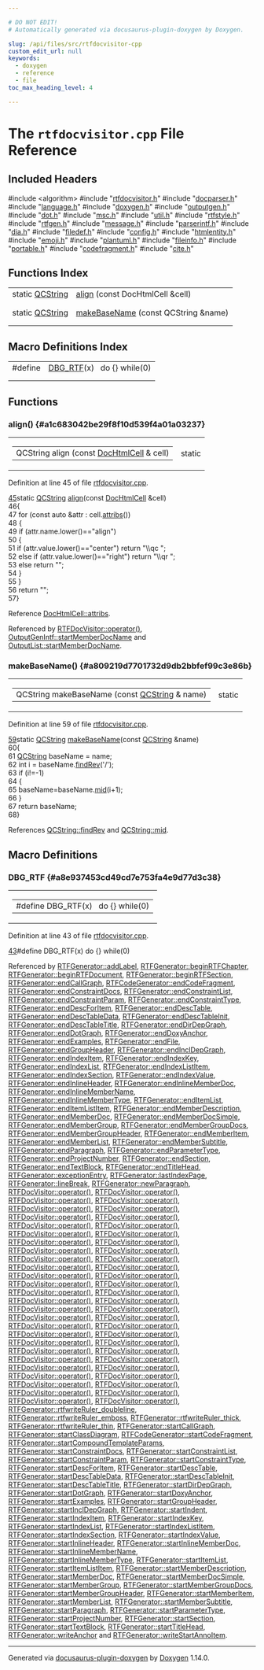 ```yaml
---

# DO NOT EDIT!
# Automatically generated via docusaurus-plugin-doxygen by Doxygen.

slug: /api/files/src/rtfdocvisitor-cpp
custom_edit_url: null
keywords:
  - doxygen
  - reference
  - file
toc_max_heading_level: 4

---
```


<div class="doxyPage">

# The `rtfdocvisitor.cpp` File Reference



## Included Headers

<div class="doxyIncludesList">#include &lt;algorithm&gt;
#include "<a href="/web-doxygen/docs/api/files/src/rtfdocvisitor-h">rtfdocvisitor.h</a>"
#include "<a href="/web-doxygen/docs/api/files/src/docparser-h">docparser.h</a>"
#include "<a href="/web-doxygen/docs/api/files/src/language-h">language.h</a>"
#include "<a href="/web-doxygen/docs/api/files/src/doxygen-h">doxygen.h</a>"
#include "<a href="/web-doxygen/docs/api/files/src/outputgen-h">outputgen.h</a>"
#include "<a href="/web-doxygen/docs/api/files/src/dot-h">dot.h</a>"
#include "<a href="/web-doxygen/docs/api/files/src/msc-h">msc.h</a>"
#include "<a href="/web-doxygen/docs/api/files/src/util-h">util.h</a>"
#include "<a href="/web-doxygen/docs/api/files/src/rtfstyle-h">rtfstyle.h</a>"
#include "<a href="/web-doxygen/docs/api/files/src/rtfgen-h">rtfgen.h</a>"
#include "<a href="/web-doxygen/docs/api/files/src/message-h">message.h</a>"
#include "<a href="/web-doxygen/docs/api/files/src/parserintf-h">parserintf.h</a>"
#include "<a href="/web-doxygen/docs/api/files/src/dia-h">dia.h</a>"
#include "<a href="/web-doxygen/docs/api/files/src/filedef-h">filedef.h</a>"
#include "<a href="/web-doxygen/docs/api/files/src/config-h">config.h</a>"
#include "<a href="/web-doxygen/docs/api/files/src/htmlentity-h">htmlentity.h</a>"
#include "<a href="/web-doxygen/docs/api/files/src/emoji-h">emoji.h</a>"
#include "<a href="/web-doxygen/docs/api/files/src/plantuml-h">plantuml.h</a>"
#include "<a href="/web-doxygen/docs/api/files/src/fileinfo-h">fileinfo.h</a>"
#include "<a href="/web-doxygen/docs/api/files/src/portable-h">portable.h</a>"
#include "<a href="/web-doxygen/docs/api/files/src/codefragment-h">codefragment.h</a>"
#include "<a href="/web-doxygen/docs/api/files/src/cite-h">cite.h</a>"
</div>

## Functions Index

<table class="doxyMembersIndex">

<tr class="doxyMemberIndexItem">
<td class="doxyMemberIndexItemType" align="left" valign="top">static <a href="/web-doxygen/docs/api/classes/qcstring">QCString</a></td>
<td class="doxyMemberIndexItemName" align="left" valign="top"><a href="#a1c683042be29f8f10d539f4a01a03237">align</a> (const DocHtmlCell &amp;cell)</td>
</tr>
<tr class="doxyMemberIndexDescription">
<td class="doxyMemberIndexDescriptionLeft"></td>
<td class="doxyMemberIndexDescriptionRight">
</td>
</tr>
<tr class="doxyMemberIndexSeparator">
<td class="doxyMemberIndexSeparator" colspan="2"></td>
</tr>

<tr class="doxyMemberIndexItem">
<td class="doxyMemberIndexItemType" align="left" valign="top">static <a href="/web-doxygen/docs/api/classes/qcstring">QCString</a></td>
<td class="doxyMemberIndexItemName" align="left" valign="top"><a href="#a809219d7701732d9db2bbfef99c3e86b">makeBaseName</a> (const QCString &amp;name)</td>
</tr>
<tr class="doxyMemberIndexDescription">
<td class="doxyMemberIndexDescriptionLeft"></td>
<td class="doxyMemberIndexDescriptionRight">
</td>
</tr>
<tr class="doxyMemberIndexSeparator">
<td class="doxyMemberIndexSeparator" colspan="2"></td>
</tr>

</table>

## Macro Definitions Index

<table class="doxyMembersIndex">

<tr class="doxyMemberIndexItem">
<td class="doxyMemberIndexItemType" align="left" valign="top">#define</td>
<td class="doxyMemberIndexItemName" align="left" valign="top"><a href="#a8e937453cd49cd7e753fa4e9d77d3c38">DBG_RTF</a>(x)&nbsp;&nbsp;&nbsp;do {} while(0)</td>
</tr>
<tr class="doxyMemberIndexDescription">
<td class="doxyMemberIndexDescriptionLeft"></td>
<td class="doxyMemberIndexDescriptionRight">
</td>
</tr>
<tr class="doxyMemberIndexSeparator">
<td class="doxyMemberIndexSeparator" colspan="2"></td>
</tr>

</table>


<div class="doxySectionDef">

## Functions

### align() {#a1c683042be29f8f10d539f4a01a03237}

<div class="doxyMemberItem">
<div class="doxyMemberProto">
<table class="doxyMemberLabels">
<tr class="doxyMemberLabels">
<td class="doxyMemberLabelsLeft">
<table class="doxyMemberName">
<tr>
<td class="doxyMemberName">QCString align (const <a href="/web-doxygen/docs/api/classes/dochtmlcell">DocHtmlCell</a> &amp; cell)</td>
</tr>
</table>
</td>
<td class="doxyMemberLabelsRight">
<span class="doxyMemberLabels">
<span class="doxyMemberLabel static">static</span>
</span>
</td>
</tr>
</table>
</div>
<div class="doxyMemberDoc">


<p>Definition at line 45 of file <a href="/web-doxygen/docs/api/files/src/rtfdocvisitor-cpp">rtfdocvisitor.cpp</a>.</p>

<div class="doxyProgramListing">

<div class="doxyCodeLine"><span class="doxyLineNumber"><a href="#a1c683042be29f8f10d539f4a01a03237">45</a></span><span class="doxyLineContent"><span class="doxyHighlightKeyword">static</span><span class="doxyHighlight"> <a href="/web-doxygen/docs/api/classes/qcstring">QCString</a> <a href="#a1c683042be29f8f10d539f4a01a03237">align</a>(</span><span class="doxyHighlightKeyword">const</span><span class="doxyHighlight"> <a href="/web-doxygen/docs/api/classes/dochtmlcell">DocHtmlCell</a> &amp;cell)</span></span></div>
<div class="doxyCodeLine"><span class="doxyLineNumber">46</span><span class="doxyLineContent"><span class="doxyHighlight">{</span></span></div>
<div class="doxyCodeLine"><span class="doxyLineNumber">47</span><span class="doxyLineContent"><span class="doxyHighlight">  </span><span class="doxyHighlightKeywordFlow">for</span><span class="doxyHighlight"> (</span><span class="doxyHighlightKeyword">const</span><span class="doxyHighlight"> </span><span class="doxyHighlightKeyword">auto</span><span class="doxyHighlight"> &amp;attr : cell.<a href="/web-doxygen/docs/api/classes/dochtmlcell/#ad42711394b311bbb450073c2206da8c8">attribs</a>())</span></span></div>
<div class="doxyCodeLine"><span class="doxyLineNumber">48</span><span class="doxyLineContent"><span class="doxyHighlight">  {</span></span></div>
<div class="doxyCodeLine"><span class="doxyLineNumber">49</span><span class="doxyLineContent"><span class="doxyHighlight">    </span><span class="doxyHighlightKeywordFlow">if</span><span class="doxyHighlight"> (attr.name.lower()==</span><span class="doxyHighlightStringLiteral">"align"</span><span class="doxyHighlight">)</span></span></div>
<div class="doxyCodeLine"><span class="doxyLineNumber">50</span><span class="doxyLineContent"><span class="doxyHighlight">    {</span></span></div>
<div class="doxyCodeLine"><span class="doxyLineNumber">51</span><span class="doxyLineContent"><span class="doxyHighlight">      </span><span class="doxyHighlightKeywordFlow">if</span><span class="doxyHighlight"> (attr.value.lower()==</span><span class="doxyHighlightStringLiteral">"center"</span><span class="doxyHighlight">)     </span><span class="doxyHighlightKeywordFlow">return</span><span class="doxyHighlight"> </span><span class="doxyHighlightStringLiteral">"\\qc "</span><span class="doxyHighlight">;</span></span></div>
<div class="doxyCodeLine"><span class="doxyLineNumber">52</span><span class="doxyLineContent"><span class="doxyHighlight">      </span><span class="doxyHighlightKeywordFlow">else</span><span class="doxyHighlight"> </span><span class="doxyHighlightKeywordFlow">if</span><span class="doxyHighlight"> (attr.value.lower()==</span><span class="doxyHighlightStringLiteral">"right"</span><span class="doxyHighlight">) </span><span class="doxyHighlightKeywordFlow">return</span><span class="doxyHighlight"> </span><span class="doxyHighlightStringLiteral">"\\qr "</span><span class="doxyHighlight">;</span></span></div>
<div class="doxyCodeLine"><span class="doxyLineNumber">53</span><span class="doxyLineContent"><span class="doxyHighlight">      </span><span class="doxyHighlightKeywordFlow">else</span><span class="doxyHighlight"> </span><span class="doxyHighlightKeywordFlow">return</span><span class="doxyHighlight"> </span><span class="doxyHighlightStringLiteral">""</span><span class="doxyHighlight">;</span></span></div>
<div class="doxyCodeLine"><span class="doxyLineNumber">54</span><span class="doxyLineContent"><span class="doxyHighlight">    }</span></span></div>
<div class="doxyCodeLine"><span class="doxyLineNumber">55</span><span class="doxyLineContent"><span class="doxyHighlight">  }</span></span></div>
<div class="doxyCodeLine"><span class="doxyLineNumber">56</span><span class="doxyLineContent"><span class="doxyHighlight">  </span><span class="doxyHighlightKeywordFlow">return</span><span class="doxyHighlight"> </span><span class="doxyHighlightStringLiteral">""</span><span class="doxyHighlight">;</span></span></div>
<div class="doxyCodeLine"><span class="doxyLineNumber">57</span><span class="doxyLineContent"><span class="doxyHighlight">}</span></span></div>

</div>


Reference <a href="/web-doxygen/docs/api/classes/dochtmlcell/#ad42711394b311bbb450073c2206da8c8">DocHtmlCell::attribs</a>.

Referenced by <a href="/web-doxygen/docs/api/classes/rtfdocvisitor/#a70c61ff58fa9f747fc2b971c689a09ff">RTFDocVisitor::operator()</a>, <a href="/web-doxygen/docs/api/classes/outputgenintf/#a45d8c190fc894d6743423e628c19294b">OutputGenIntf::startMemberDocName</a> and <a href="/web-doxygen/docs/api/classes/outputlist/#a0b9d56f0ab609c25ba0b449e4d977f80">OutputList::startMemberDocName</a>.
</div>
</div>

### makeBaseName() {#a809219d7701732d9db2bbfef99c3e86b}

<div class="doxyMemberItem">
<div class="doxyMemberProto">
<table class="doxyMemberLabels">
<tr class="doxyMemberLabels">
<td class="doxyMemberLabelsLeft">
<table class="doxyMemberName">
<tr>
<td class="doxyMemberName">QCString makeBaseName (const <a href="/web-doxygen/docs/api/classes/qcstring">QCString</a> &amp; name)</td>
</tr>
</table>
</td>
<td class="doxyMemberLabelsRight">
<span class="doxyMemberLabels">
<span class="doxyMemberLabel static">static</span>
</span>
</td>
</tr>
</table>
</div>
<div class="doxyMemberDoc">


<p>Definition at line 59 of file <a href="/web-doxygen/docs/api/files/src/rtfdocvisitor-cpp">rtfdocvisitor.cpp</a>.</p>

<div class="doxyProgramListing">

<div class="doxyCodeLine"><span class="doxyLineNumber"><a href="#a809219d7701732d9db2bbfef99c3e86b">59</a></span><span class="doxyLineContent"><span class="doxyHighlightKeyword">static</span><span class="doxyHighlight"> <a href="/web-doxygen/docs/api/classes/qcstring">QCString</a> <a href="#a809219d7701732d9db2bbfef99c3e86b">makeBaseName</a>(</span><span class="doxyHighlightKeyword">const</span><span class="doxyHighlight"> <a href="/web-doxygen/docs/api/classes/qcstring">QCString</a> &amp;name)</span></span></div>
<div class="doxyCodeLine"><span class="doxyLineNumber">60</span><span class="doxyLineContent"><span class="doxyHighlight">{</span></span></div>
<div class="doxyCodeLine"><span class="doxyLineNumber">61</span><span class="doxyLineContent"><span class="doxyHighlight">  <a href="/web-doxygen/docs/api/classes/qcstring">QCString</a> baseName = name;</span></span></div>
<div class="doxyCodeLine"><span class="doxyLineNumber">62</span><span class="doxyLineContent"><span class="doxyHighlight">  </span><span class="doxyHighlightKeywordType">int</span><span class="doxyHighlight"> i = baseName.<a href="/web-doxygen/docs/api/classes/qcstring/#ab47a6435c16d61d04fb448f1080b4e26">findRev</a>(</span><span class="doxyHighlightCharLiteral">'/'</span><span class="doxyHighlight">);</span></span></div>
<div class="doxyCodeLine"><span class="doxyLineNumber">63</span><span class="doxyLineContent"><span class="doxyHighlight">  </span><span class="doxyHighlightKeywordFlow">if</span><span class="doxyHighlight"> (i!=-1)</span></span></div>
<div class="doxyCodeLine"><span class="doxyLineNumber">64</span><span class="doxyLineContent"><span class="doxyHighlight">  {</span></span></div>
<div class="doxyCodeLine"><span class="doxyLineNumber">65</span><span class="doxyLineContent"><span class="doxyHighlight">    baseName=baseName.<a href="/web-doxygen/docs/api/classes/qcstring/#a27136caf9c0bc4daca574cda6f113551">mid</a>(i+1);</span></span></div>
<div class="doxyCodeLine"><span class="doxyLineNumber">66</span><span class="doxyLineContent"><span class="doxyHighlight">  }</span></span></div>
<div class="doxyCodeLine"><span class="doxyLineNumber">67</span><span class="doxyLineContent"><span class="doxyHighlight">  </span><span class="doxyHighlightKeywordFlow">return</span><span class="doxyHighlight"> baseName;</span></span></div>
<div class="doxyCodeLine"><span class="doxyLineNumber">68</span><span class="doxyLineContent"><span class="doxyHighlight">}</span></span></div>

</div>


References <a href="/web-doxygen/docs/api/classes/qcstring/#ab47a6435c16d61d04fb448f1080b4e26">QCString::findRev</a> and <a href="/web-doxygen/docs/api/classes/qcstring/#a27136caf9c0bc4daca574cda6f113551">QCString::mid</a>.
</div>
</div>

</div>

<div class="doxySectionDef">

## Macro Definitions

### DBG&#95;RTF {#a8e937453cd49cd7e753fa4e9d77d3c38}

<div class="doxyMemberItem">
<div class="doxyMemberProto">
<table class="doxyMemberLabels">
<tr class="doxyMemberLabels">
<td class="doxyMemberLabelsLeft">
<table class="doxyMemberName">
<tr>
<td class="doxyMemberName">#define DBG_RTF(x)&nbsp;&nbsp;&nbsp;do {} while(0)</td>
</tr>
</table>
</td>
</tr>
</table>
</div>
<div class="doxyMemberDoc">


<p>Definition at line 43 of file <a href="/web-doxygen/docs/api/files/src/rtfdocvisitor-cpp">rtfdocvisitor.cpp</a>.</p>

<div class="doxyProgramListing">

<div class="doxyCodeLine"><span class="doxyLineNumber"><a href="#a8e937453cd49cd7e753fa4e9d77d3c38">43</a></span><span class="doxyLineContent"><span class="doxyHighlightPreprocessor">#define DBG_RTF(x) do {} while(0)</span></span></div>

</div>


Referenced by <a href="/web-doxygen/docs/api/classes/rtfgenerator/#a9c567713ffb6a4b9a49400d6dfcb0df1">RTFGenerator::addLabel</a>, <a href="/web-doxygen/docs/api/classes/rtfgenerator/#a3a64ef0ca4a6a8f00c6b38e80e9d4545">RTFGenerator::beginRTFChapter</a>, <a href="/web-doxygen/docs/api/classes/rtfgenerator/#aaaed62b7c9e0ef2c5ba6133eba8203a1">RTFGenerator::beginRTFDocument</a>, <a href="/web-doxygen/docs/api/classes/rtfgenerator/#ab1939f0d3e5142f9b77cf8ce807e00a7">RTFGenerator::beginRTFSection</a>, <a href="/web-doxygen/docs/api/classes/rtfgenerator/#adeb275db39d63df2f74c728adaa70849">RTFGenerator::endCallGraph</a>, <a href="/web-doxygen/docs/api/classes/rtfcodegenerator/#a511d5ad66a598b2607224d1d1b1a931e">RTFCodeGenerator::endCodeFragment</a>, <a href="/web-doxygen/docs/api/classes/rtfgenerator/#ae03eee47f94ec96943747c15069e3c5b">RTFGenerator::endConstraintDocs</a>, <a href="/web-doxygen/docs/api/classes/rtfgenerator/#a06931a0616d950c5388448188105c4c1">RTFGenerator::endConstraintList</a>, <a href="/web-doxygen/docs/api/classes/rtfgenerator/#ae7bfacd8071ffd9098ea45614589512a">RTFGenerator::endConstraintParam</a>, <a href="/web-doxygen/docs/api/classes/rtfgenerator/#a095b00a37d39558c622e5a6845212b1e">RTFGenerator::endConstraintType</a>, <a href="/web-doxygen/docs/api/classes/rtfgenerator/#a41d0580039dd59b0489caa356b4ccad5">RTFGenerator::endDescForItem</a>, <a href="/web-doxygen/docs/api/classes/rtfgenerator/#a184f64bfd9c98146ba14cb7f990b66fd">RTFGenerator::endDescTable</a>, <a href="/web-doxygen/docs/api/classes/rtfgenerator/#a17f06e3f5f32ffba2bd20391454b832f">RTFGenerator::endDescTableData</a>, <a href="/web-doxygen/docs/api/classes/rtfgenerator/#af4494ff8c7b1bfad186fa98542bb6f41">RTFGenerator::endDescTableInit</a>, <a href="/web-doxygen/docs/api/classes/rtfgenerator/#aa38cd77d33e0757270082a234e53c22d">RTFGenerator::endDescTableTitle</a>, <a href="/web-doxygen/docs/api/classes/rtfgenerator/#a1cd78a44f9072b2d24765b07fbd4f01f">RTFGenerator::endDirDepGraph</a>, <a href="/web-doxygen/docs/api/classes/rtfgenerator/#a87f599a42c46d9fce84f456797ff231c">RTFGenerator::endDotGraph</a>, <a href="/web-doxygen/docs/api/classes/rtfgenerator/#a69e6795499d9f7fb8867f5496c590e26">RTFGenerator::endDoxyAnchor</a>, <a href="/web-doxygen/docs/api/classes/rtfgenerator/#afda973c4c7b91577d02465015737763d">RTFGenerator::endExamples</a>, <a href="/web-doxygen/docs/api/classes/rtfgenerator/#a8f58df9f7518582ab2fc88326d539f1b">RTFGenerator::endFile</a>, <a href="/web-doxygen/docs/api/classes/rtfgenerator/#ad4d65d3f43a0ca0ff1e6cc7564a0164c">RTFGenerator::endGroupHeader</a>, <a href="/web-doxygen/docs/api/classes/rtfgenerator/#aa1a701e0ab2c31d782a7faae9e0135e1">RTFGenerator::endInclDepGraph</a>, <a href="/web-doxygen/docs/api/classes/rtfgenerator/#a884c87751b85f4a6cf6e965fbc0bec9c">RTFGenerator::endIndexItem</a>, <a href="/web-doxygen/docs/api/classes/rtfgenerator/#ac7cc1ced007f53858bf3f0e45a4db2b2">RTFGenerator::endIndexKey</a>, <a href="/web-doxygen/docs/api/classes/rtfgenerator/#ac49acd6dde35e8774990922cad8b953f">RTFGenerator::endIndexList</a>, <a href="/web-doxygen/docs/api/classes/rtfgenerator/#af5e47f880bf9f49092c9bd4da6229803">RTFGenerator::endIndexListItem</a>, <a href="/web-doxygen/docs/api/classes/rtfgenerator/#a8b7ec3b26aa3098463f3a6a2881f3394">RTFGenerator::endIndexSection</a>, <a href="/web-doxygen/docs/api/classes/rtfgenerator/#ae32c0528c173d54061e225bb9ecac3d4">RTFGenerator::endIndexValue</a>, <a href="/web-doxygen/docs/api/classes/rtfgenerator/#ac3e7490832bc015173929fd693aa0f74">RTFGenerator::endInlineHeader</a>, <a href="/web-doxygen/docs/api/classes/rtfgenerator/#ac4f20b0496b985dc382d29d6a93227cd">RTFGenerator::endInlineMemberDoc</a>, <a href="/web-doxygen/docs/api/classes/rtfgenerator/#a456b03ed29381d753fa5ca17494b24e1">RTFGenerator::endInlineMemberName</a>, <a href="/web-doxygen/docs/api/classes/rtfgenerator/#a3fe406eec950115eb22d5db49f874028">RTFGenerator::endInlineMemberType</a>, <a href="/web-doxygen/docs/api/classes/rtfgenerator/#a4d8ad4d2dbb3a431808692d286ad4331">RTFGenerator::endItemList</a>, <a href="/web-doxygen/docs/api/classes/rtfgenerator/#aac0b61c1ae1d31008316991d86290451">RTFGenerator::endItemListItem</a>, <a href="/web-doxygen/docs/api/classes/rtfgenerator/#a94002731a870c5add8c360dda5f5105d">RTFGenerator::endMemberDescription</a>, <a href="/web-doxygen/docs/api/classes/rtfgenerator/#a78507d411bc9c250de2db0d0fe4cd323">RTFGenerator::endMemberDoc</a>, <a href="/web-doxygen/docs/api/classes/rtfgenerator/#a5936c81e07c1d5c6532d42a7ea881296">RTFGenerator::endMemberDocSimple</a>, <a href="/web-doxygen/docs/api/classes/rtfgenerator/#a52336db808f8c14a307dfe212cb2dccf">RTFGenerator::endMemberGroup</a>, <a href="/web-doxygen/docs/api/classes/rtfgenerator/#a5520b73ff0e7fd88b3b786a81ff05dbe">RTFGenerator::endMemberGroupDocs</a>, <a href="/web-doxygen/docs/api/classes/rtfgenerator/#a01d9e19175b7f2f875be520f1ea105b3">RTFGenerator::endMemberGroupHeader</a>, <a href="/web-doxygen/docs/api/classes/rtfgenerator/#a2aa043554c3f70e4525bc68978ce1fae">RTFGenerator::endMemberItem</a>, <a href="/web-doxygen/docs/api/classes/rtfgenerator/#a08d35b8ea8ee7a13d1f0b6cbb57d8b0c">RTFGenerator::endMemberList</a>, <a href="/web-doxygen/docs/api/classes/rtfgenerator/#a6f55850d073b6a3f48452ae91e3ab319">RTFGenerator::endMemberSubtitle</a>, <a href="/web-doxygen/docs/api/classes/rtfgenerator/#ac504083f94cbb2fb24d005200efdd7ee">RTFGenerator::endParagraph</a>, <a href="/web-doxygen/docs/api/classes/rtfgenerator/#ae1d2406e88f94dc7d09bb2f339a2ae14">RTFGenerator::endParameterType</a>, <a href="/web-doxygen/docs/api/classes/rtfgenerator/#a845289f973bb5776db928e02da765a9b">RTFGenerator::endProjectNumber</a>, <a href="/web-doxygen/docs/api/classes/rtfgenerator/#a9fd2d69fc49bd907eb78fdd08c8f7f2a">RTFGenerator::endSection</a>, <a href="/web-doxygen/docs/api/classes/rtfgenerator/#a64bae8b15a87dc0384440f8143952b7d">RTFGenerator::endTextBlock</a>, <a href="/web-doxygen/docs/api/classes/rtfgenerator/#ac82e6d2bb73a007715d4ccf10552848d">RTFGenerator::endTitleHead</a>, <a href="/web-doxygen/docs/api/classes/rtfgenerator/#a55a01085b53c2fdb7176edfa10ebcc7b">RTFGenerator::exceptionEntry</a>, <a href="/web-doxygen/docs/api/classes/rtfgenerator/#a4354834197f45954df7a81d84f70c34d">RTFGenerator::lastIndexPage</a>, <a href="/web-doxygen/docs/api/classes/rtfgenerator/#afc07a6f4ee440625b9fff2890651b092">RTFGenerator::lineBreak</a>, <a href="/web-doxygen/docs/api/classes/rtfgenerator/#a19bbf6e08804ee457c7aa9e07b833ba0">RTFGenerator::newParagraph</a>, <a href="/web-doxygen/docs/api/classes/rtfdocvisitor/#a2993bfecac33a60da6408f79586b7da2">RTFDocVisitor::operator()</a>, <a href="/web-doxygen/docs/api/classes/rtfdocvisitor/#a74283afcc3656534bef009b917a9f525">RTFDocVisitor::operator()</a>, <a href="/web-doxygen/docs/api/classes/rtfdocvisitor/#a39a5bf02292d858e211a2cb3ee3f62c1">RTFDocVisitor::operator()</a>, <a href="/web-doxygen/docs/api/classes/rtfdocvisitor/#a8b41cc5c80471d8cbb6fb7a8bbd55bf2">RTFDocVisitor::operator()</a>, <a href="/web-doxygen/docs/api/classes/rtfdocvisitor/#a8991833ac99826e07a993af4b58b0c4b">RTFDocVisitor::operator()</a>, <a href="/web-doxygen/docs/api/classes/rtfdocvisitor/#a33dd9566336e1d3c40ea2dadff6d8676">RTFDocVisitor::operator()</a>, <a href="/web-doxygen/docs/api/classes/rtfdocvisitor/#adc374c79a2895d83e349ffc76358209e">RTFDocVisitor::operator()</a>, <a href="/web-doxygen/docs/api/classes/rtfdocvisitor/#a4af0a6415a019a1051dda0dd4d56dbef">RTFDocVisitor::operator()</a>, <a href="/web-doxygen/docs/api/classes/rtfdocvisitor/#a485c2a5796bb5e12497c7ab9d65d1f8c">RTFDocVisitor::operator()</a>, <a href="/web-doxygen/docs/api/classes/rtfdocvisitor/#af199af5695c344c4730378ecfce43079">RTFDocVisitor::operator()</a>, <a href="/web-doxygen/docs/api/classes/rtfdocvisitor/#a022f6eb89bc55b752aeff008e9c9037d">RTFDocVisitor::operator()</a>, <a href="/web-doxygen/docs/api/classes/rtfdocvisitor/#a44f9db74256f38af950876f6863a1dd4">RTFDocVisitor::operator()</a>, <a href="/web-doxygen/docs/api/classes/rtfdocvisitor/#a70c61ff58fa9f747fc2b971c689a09ff">RTFDocVisitor::operator()</a>, <a href="/web-doxygen/docs/api/classes/rtfdocvisitor/#a85db1985a82081ef9ab2e5a25c450f28">RTFDocVisitor::operator()</a>, <a href="/web-doxygen/docs/api/classes/rtfdocvisitor/#a8d4eb63da29c3a07a95f240dcd9a143e">RTFDocVisitor::operator()</a>, <a href="/web-doxygen/docs/api/classes/rtfdocvisitor/#ae0c5c194fc2579df52204eb00134c6bf">RTFDocVisitor::operator()</a>, <a href="/web-doxygen/docs/api/classes/rtfdocvisitor/#acc6c497f52cf55d67723f21ec2a97c6b">RTFDocVisitor::operator()</a>, <a href="/web-doxygen/docs/api/classes/rtfdocvisitor/#adae81723bf98cc11856ec916852cf089">RTFDocVisitor::operator()</a>, <a href="/web-doxygen/docs/api/classes/rtfdocvisitor/#a2851bbf082cd6f2a85d6c9fc7a1050c0">RTFDocVisitor::operator()</a>, <a href="/web-doxygen/docs/api/classes/rtfdocvisitor/#a63f63207a160e4e99a4c2dd5b55734c8">RTFDocVisitor::operator()</a>, <a href="/web-doxygen/docs/api/classes/rtfdocvisitor/#a7a5ce880ef222be6eeb6eea7e12b78b8">RTFDocVisitor::operator()</a>, <a href="/web-doxygen/docs/api/classes/rtfdocvisitor/#a3c72fc623be48174c003bb47c523d6c1">RTFDocVisitor::operator()</a>, <a href="/web-doxygen/docs/api/classes/rtfdocvisitor/#a247c4506996a3a6d71827322614efb30">RTFDocVisitor::operator()</a>, <a href="/web-doxygen/docs/api/classes/rtfdocvisitor/#ac315ddf81b73a005764278a3c190d1a4">RTFDocVisitor::operator()</a>, <a href="/web-doxygen/docs/api/classes/rtfdocvisitor/#a75e708a4ea1b27587678f424211b8b62">RTFDocVisitor::operator()</a>, <a href="/web-doxygen/docs/api/classes/rtfdocvisitor/#aed6822c7504330f96cc764e333589e7a">RTFDocVisitor::operator()</a>, <a href="/web-doxygen/docs/api/classes/rtfdocvisitor/#a3db5842a73ae3417854ddcd60b0e1d12">RTFDocVisitor::operator()</a>, <a href="/web-doxygen/docs/api/classes/rtfdocvisitor/#a561b27cc775aaa5f6db73f1d33099176">RTFDocVisitor::operator()</a>, <a href="/web-doxygen/docs/api/classes/rtfdocvisitor/#a9a4d703a5dab4d351818ffdf686dccd1">RTFDocVisitor::operator()</a>, <a href="/web-doxygen/docs/api/classes/rtfdocvisitor/#a23778040c53c76ac927398e0e728ffb5">RTFDocVisitor::operator()</a>, <a href="/web-doxygen/docs/api/classes/rtfdocvisitor/#a732b1d92dfc620e4cb221bbb32fade22">RTFDocVisitor::operator()</a>, <a href="/web-doxygen/docs/api/classes/rtfdocvisitor/#af6ff0afe39093628cd96d42dfce7515f">RTFDocVisitor::operator()</a>, <a href="/web-doxygen/docs/api/classes/rtfdocvisitor/#aeb7edc62cad5a541849845d2bfe030e9">RTFDocVisitor::operator()</a>, <a href="/web-doxygen/docs/api/classes/rtfdocvisitor/#a6f4df2c3160f09e662393e6a23b2add0">RTFDocVisitor::operator()</a>, <a href="/web-doxygen/docs/api/classes/rtfdocvisitor/#a4f3ac1fc0fb8cb8218beb807d0a820d1">RTFDocVisitor::operator()</a>, <a href="/web-doxygen/docs/api/classes/rtfdocvisitor/#aa547c49d64497e4774d3405b9cdcf7f1">RTFDocVisitor::operator()</a>, <a href="/web-doxygen/docs/api/classes/rtfdocvisitor/#a07acb7803948c3811f88d4efa00587a4">RTFDocVisitor::operator()</a>, <a href="/web-doxygen/docs/api/classes/rtfdocvisitor/#a3ccfb63934cef53d78e3e6641be084b5">RTFDocVisitor::operator()</a>, <a href="/web-doxygen/docs/api/classes/rtfdocvisitor/#a4fcb960f7e5b593e8e6c51ea43f66a9a">RTFDocVisitor::operator()</a>, <a href="/web-doxygen/docs/api/classes/rtfdocvisitor/#a89b1ef4b308483fcf725cef8081e5849">RTFDocVisitor::operator()</a>, <a href="/web-doxygen/docs/api/classes/rtfdocvisitor/#a9bc7acec72efe2239cb6c798855ed08a">RTFDocVisitor::operator()</a>, <a href="/web-doxygen/docs/api/classes/rtfdocvisitor/#add264d5a56e09e76ec274af99af747d2">RTFDocVisitor::operator()</a>, <a href="/web-doxygen/docs/api/classes/rtfdocvisitor/#aa17fa64bc141c519b0b24e0a475ab1e1">RTFDocVisitor::operator()</a>, <a href="/web-doxygen/docs/api/classes/rtfdocvisitor/#af3beab942bf46b1f903ac30ac39a10d2">RTFDocVisitor::operator()</a>, <a href="/web-doxygen/docs/api/classes/rtfdocvisitor/#a8123582499bf0458dc938ff66c4724e7">RTFDocVisitor::operator()</a>, <a href="/web-doxygen/docs/api/classes/rtfdocvisitor/#a9dc9aeca576eb153d222793bc3227d07">RTFDocVisitor::operator()</a>, <a href="/web-doxygen/docs/api/classes/rtfdocvisitor/#ac06a6ad599b271d16500b483b5912679">RTFDocVisitor::operator()</a>, <a href="/web-doxygen/docs/api/classes/rtfdocvisitor/#a74f1097897a6deaeffd0ca3ca9e5c811">RTFDocVisitor::operator()</a>, <a href="/web-doxygen/docs/api/classes/rtfdocvisitor/#a101e1d1d08453e6a606f9f8652a6cc73">RTFDocVisitor::operator()</a>, <a href="/web-doxygen/docs/api/classes/rtfdocvisitor/#af154c4b8688beaef882211c40763fec3">RTFDocVisitor::operator()</a>, <a href="/web-doxygen/docs/api/classes/rtfdocvisitor/#af039aed5400d69cb1776431f44f90360">RTFDocVisitor::operator()</a>, <a href="/web-doxygen/docs/api/classes/rtfdocvisitor/#a7f10a43fc0a35475e9078305d745951f">RTFDocVisitor::operator()</a>, <a href="/web-doxygen/docs/api/classes/rtfgenerator/#a8a5645c1c20ae4026ceb059b942e2635">RTFGenerator::rtfwriteRuler&#95;doubleline</a>, <a href="/web-doxygen/docs/api/classes/rtfgenerator/#a9bc01f00c980b0cb98c25c0af7f7cea1">RTFGenerator::rtfwriteRuler&#95;emboss</a>, <a href="/web-doxygen/docs/api/classes/rtfgenerator/#a32c6af73c41ff6bb6233031279e6ed5d">RTFGenerator::rtfwriteRuler&#95;thick</a>, <a href="/web-doxygen/docs/api/classes/rtfgenerator/#abde344bf39163a6d4d42e4185c545edb">RTFGenerator::rtfwriteRuler&#95;thin</a>, <a href="/web-doxygen/docs/api/classes/rtfgenerator/#a05a8c27946c7617a908964ccc7887a30">RTFGenerator::startCallGraph</a>, <a href="/web-doxygen/docs/api/classes/rtfgenerator/#ac00a39db660145867a1bc5b82ad1abb8">RTFGenerator::startClassDiagram</a>, <a href="/web-doxygen/docs/api/classes/rtfcodegenerator/#acd2fed43ebf5f693abe84471a520cbe9">RTFCodeGenerator::startCodeFragment</a>, <a href="/web-doxygen/docs/api/classes/rtfgenerator/#aad5bd8b4ea091547b08a00ba70f0aa07">RTFGenerator::startCompoundTemplateParams</a>, <a href="/web-doxygen/docs/api/classes/rtfgenerator/#a7db2fcbd4306f608b3218666cffc4752">RTFGenerator::startConstraintDocs</a>, <a href="/web-doxygen/docs/api/classes/rtfgenerator/#a29a84d512d59f79ef193e7b0f5010a9d">RTFGenerator::startConstraintList</a>, <a href="/web-doxygen/docs/api/classes/rtfgenerator/#af9760387169c66c34e3d3acbb29c03e5">RTFGenerator::startConstraintParam</a>, <a href="/web-doxygen/docs/api/classes/rtfgenerator/#ac6f532b4c8ab36466d7acdb54d26e55a">RTFGenerator::startConstraintType</a>, <a href="/web-doxygen/docs/api/classes/rtfgenerator/#a7eb596117c50d366babde83c40af8920">RTFGenerator::startDescForItem</a>, <a href="/web-doxygen/docs/api/classes/rtfgenerator/#ab4f116084ff07d558fd61db56501e61d">RTFGenerator::startDescTable</a>, <a href="/web-doxygen/docs/api/classes/rtfgenerator/#a17f0ea04371269d3dccee931c410c3ff">RTFGenerator::startDescTableData</a>, <a href="/web-doxygen/docs/api/classes/rtfgenerator/#a4e30c4664b1c3cc9a1cb26a2ae98968d">RTFGenerator::startDescTableInit</a>, <a href="/web-doxygen/docs/api/classes/rtfgenerator/#a8454a525177779c9bb183b0ad36fa56b">RTFGenerator::startDescTableTitle</a>, <a href="/web-doxygen/docs/api/classes/rtfgenerator/#a5e490251eafaf1e6daea2205501855e2">RTFGenerator::startDirDepGraph</a>, <a href="/web-doxygen/docs/api/classes/rtfgenerator/#a5fd513f89fced258355f7b28f13ec886">RTFGenerator::startDotGraph</a>, <a href="/web-doxygen/docs/api/classes/rtfgenerator/#ae8d815b1579cfc5304f25b4b3c4bca24">RTFGenerator::startDoxyAnchor</a>, <a href="/web-doxygen/docs/api/classes/rtfgenerator/#ad69c3570dc9ede5dd3058791e252c3cc">RTFGenerator::startExamples</a>, <a href="/web-doxygen/docs/api/classes/rtfgenerator/#afc0d8b219f558b257eed6bb523c79fab">RTFGenerator::startGroupHeader</a>, <a href="/web-doxygen/docs/api/classes/rtfgenerator/#ac780414967a7bdbad20d2323d8b7098f">RTFGenerator::startInclDepGraph</a>, <a href="/web-doxygen/docs/api/classes/rtfgenerator/#a434d17937e0e38eb2a631866282cece0">RTFGenerator::startIndent</a>, <a href="/web-doxygen/docs/api/classes/rtfgenerator/#a9a13eaff7928b82d69f9547aa004d107">RTFGenerator::startIndexItem</a>, <a href="/web-doxygen/docs/api/classes/rtfgenerator/#a28728cc8dec08d2a29432ce9b1ddd443">RTFGenerator::startIndexKey</a>, <a href="/web-doxygen/docs/api/classes/rtfgenerator/#a969f88aefb693d90e5ced9f91a20b4bc">RTFGenerator::startIndexList</a>, <a href="/web-doxygen/docs/api/classes/rtfgenerator/#a2fef63d61742f328f7b3a036d367c53f">RTFGenerator::startIndexListItem</a>, <a href="/web-doxygen/docs/api/classes/rtfgenerator/#aed0e9390b27525400fcd01d49b1f0b74">RTFGenerator::startIndexSection</a>, <a href="/web-doxygen/docs/api/classes/rtfgenerator/#abebfc200cb6a3b894069dd00fee75649">RTFGenerator::startIndexValue</a>, <a href="/web-doxygen/docs/api/classes/rtfgenerator/#aedc9cfff56c51ffc2bae28353a319b2e">RTFGenerator::startInlineHeader</a>, <a href="/web-doxygen/docs/api/classes/rtfgenerator/#ac3f1c345322088ffb63e9075c292ec10">RTFGenerator::startInlineMemberDoc</a>, <a href="/web-doxygen/docs/api/classes/rtfgenerator/#a131090d6366f73af154c7e59c40bff03">RTFGenerator::startInlineMemberName</a>, <a href="/web-doxygen/docs/api/classes/rtfgenerator/#ab8777ce4032e78dc5a34d5569c09dcc1">RTFGenerator::startInlineMemberType</a>, <a href="/web-doxygen/docs/api/classes/rtfgenerator/#aa3e5b3dfc4338ba018f1f728d47735f0">RTFGenerator::startItemList</a>, <a href="/web-doxygen/docs/api/classes/rtfgenerator/#a6847cacb71fc0487655971490b6eb778">RTFGenerator::startItemListItem</a>, <a href="/web-doxygen/docs/api/classes/rtfgenerator/#afccb8a5712c326ee5cee2a0caea2bbb1">RTFGenerator::startMemberDescription</a>, <a href="/web-doxygen/docs/api/classes/rtfgenerator/#aed0db9ec198444ce05559d81134b3696">RTFGenerator::startMemberDoc</a>, <a href="/web-doxygen/docs/api/classes/rtfgenerator/#aacbda0698357ec14331ff4ff82f3a2ab">RTFGenerator::startMemberDocSimple</a>, <a href="/web-doxygen/docs/api/classes/rtfgenerator/#abbafc50a4d1a1c021aa659883d40ef45">RTFGenerator::startMemberGroup</a>, <a href="/web-doxygen/docs/api/classes/rtfgenerator/#acb4071607f13b1efd3de13a9e3e37fdd">RTFGenerator::startMemberGroupDocs</a>, <a href="/web-doxygen/docs/api/classes/rtfgenerator/#a7ec7eb8980ebddb6c74f2db073e9ab76">RTFGenerator::startMemberGroupHeader</a>, <a href="/web-doxygen/docs/api/classes/rtfgenerator/#aa37f27c3476aa545d3e364b3df70baa8">RTFGenerator::startMemberItem</a>, <a href="/web-doxygen/docs/api/classes/rtfgenerator/#af228acba3f28d35809c7e430b850b821">RTFGenerator::startMemberList</a>, <a href="/web-doxygen/docs/api/classes/rtfgenerator/#a5e6c5dd7997b60786df03efbfa3a04f2">RTFGenerator::startMemberSubtitle</a>, <a href="/web-doxygen/docs/api/classes/rtfgenerator/#a8b7e3e11ada289af78620b5c6d9733c9">RTFGenerator::startParagraph</a>, <a href="/web-doxygen/docs/api/classes/rtfgenerator/#a775d9cad2024f07bb3e760e86e6267d4">RTFGenerator::startParameterType</a>, <a href="/web-doxygen/docs/api/classes/rtfgenerator/#ae99a950db4933f16e3df97021e696318">RTFGenerator::startProjectNumber</a>, <a href="/web-doxygen/docs/api/classes/rtfgenerator/#ae4e5ba15b96993174f41a6269f233a6a">RTFGenerator::startSection</a>, <a href="/web-doxygen/docs/api/classes/rtfgenerator/#a012cbbfdb3b792d3d0204004cc7d7772">RTFGenerator::startTextBlock</a>, <a href="/web-doxygen/docs/api/classes/rtfgenerator/#adf7c83ee8198c326eb4e8efd9f9f1a0a">RTFGenerator::startTitleHead</a>, <a href="/web-doxygen/docs/api/classes/rtfgenerator/#aa7ae50a52d4e01f107667b89ead7b3a3">RTFGenerator::writeAnchor</a> and <a href="/web-doxygen/docs/api/classes/rtfgenerator/#a06cb016c789f240eabead87f1a10325a">RTFGenerator::writeStartAnnoItem</a>.
</div>
</div>

</div>

<hr/>

<p class="doxyGeneratedBy">Generated via <a href="https://github.com/xpack/docusaurus-plugin-doxygen">docusaurus-plugin-doxygen</a> by <a href="https://www.doxygen.nl">Doxygen</a> 1.14.0.</p>

</div>
